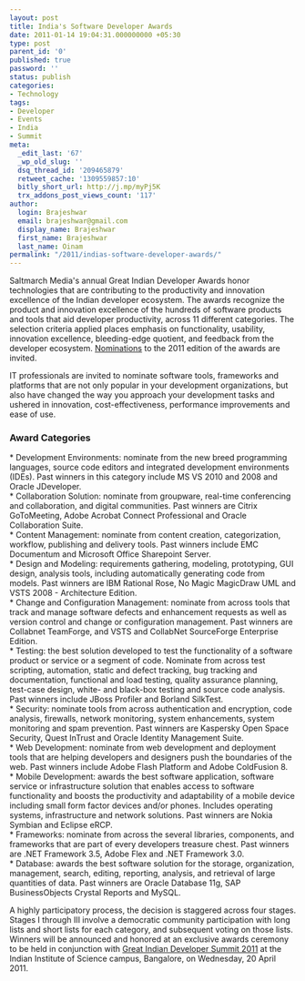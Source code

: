 ```yaml
---
layout: post
title: India's Software Developer Awards
date: 2011-01-14 19:04:31.000000000 +05:30
type: post
parent_id: '0'
published: true
password: ''
status: publish
categories:
- Technology
tags:
- Developer
- Events
- India
- Summit
meta:
  _edit_last: '67'
  _wp_old_slug: ''
  dsq_thread_id: '209465879'
  retweet_cache: '1309559857:10'
  bitly_short_url: http://j.mp/myPj5K
  trx_addons_post_views_count: '117'
author:
  login: Brajeshwar
  email: brajeshwar@gmail.com
  display_name: Brajeshwar
  first_name: Brajeshwar
  last_name: Oinam
permalink: "/2011/indias-software-developer-awards/"
---
```

<p>Saltmarch Media's annual Great Indian Developer Awards honor technologies that are contributing to the productivity and innovation excellence of the Indian developer ecosystem. The awards recognize the product and innovation excellence of the hundreds of software products and tools that aid developer productivity, across 11 different categories. The selection criteria applied places emphasis on functionality, usability, innovation excellence, bleeding-edge quotient, and feedback from the developer ecosystem. <a href="http://www.developermarch.com/developersummit/awards.html#longlist">Nominations</a> to the 2011 edition of the awards are invited.</p>
<p>IT professionals are invited to nominate software tools, frameworks and platforms that are not only popular in your development organizations, but also have changed the way you approach your development tasks and ushered in innovation, cost-effectiveness, performance improvements and ease of use.</p>

<h3>Award Categories</h3>
<p>* Development Environments: nominate from the new breed programming languages, source code editors and integrated development environments (IDEs). Past winners in this category include MS VS 2010 and 2008 and Oracle JDeveloper.<br />
* Collaboration Solution: nominate from groupware, real-time conferencing and collaboration, and digital communities. Past winners are Citrix GoToMeeting, Adobe Acrobat Connect Professional and Oracle Collaboration Suite.<br />
* Content Management: nominate from content creation, categorization, workflow, publishing and delivery tools. Past winners include EMC Documentum and Microsoft Office Sharepoint Server.<br />
* Design and Modeling: requirements gathering, modeling, prototyping, GUI design, analysis tools, including automatically generating code from models. Past winners are IBM Rational Rose, No Magic MagicDraw UML and VSTS 2008 - Architecture Edition.<br />
* Change and Configuration Management: nominate from across tools that track and manage software defects and enhancement requests as well as version control and change or configuration management. Past winners are Collabnet TeamForge, and VSTS and CollabNet SourceForge Enterprise Edition.<br />
* Testing: the best solution developed to test the functionality of a software product or service or a segment of code. Nominate from across test scripting, automation, static and defect tracking, bug tracking and documentation, functional and load testing, quality assurance planning, test-case design, white- and black-box testing and source code analysis. Past winners include JBoss Profiler and Borland SilkTest.<br />
* Security: nominate tools from across authentication and encryption, code analysis, firewalls, network monitoring, system enhancements, system monitoring and spam prevention. Past winners are Kaspersky Open Space Security, Quest InTrust and Oracle Identity Management Suite.<br />
* Web Development: nominate from web development and deployment tools that are helping developers and designers push the boundaries of the web. Past winners include Adobe Flash Platform and Adobe ColdFusion 8.<br />
* Mobile Development: awards the best software application, software service or infrastructure solution that enables access to software functionality and boosts the productivity and adaptability of a mobile device including small form factor devices and/or phones. Includes operating systems, infrastructure and network solutions. Past winners are Nokia Symbian and Eclipse eRCP.<br />
* Frameworks: nominate from across the several libraries, components, and frameworks that are part of every developers treasure chest. Past winners are .NET Framework 3.5, Adobe Flex and .NET Framework 3.0.<br />
* Database: awards the best software solution for the storage, organization, management, search, editing, reporting, analysis, and retrieval of large quantities of data. Past winners are Oracle Database 11g, SAP BusinessObjects Crystal Reports and MySQL.</p>
<p>A highly participatory process, the decision is staggered across four stages. Stages I through III involve a democratic community participation with long lists and short lists for each category, and subsequent voting on those lists. Winners will be announced and honored at an exclusive awards ceremony to be held in conjunction with <a href="http://www.eventogo.com/India/Conference/Great-Indian-Developer-Summit-2011/event12172.html">Great Indian Developer Summit 2011</a> at the Indian Institute of Science campus, Bangalore, on Wednesday, 20 April 2011.</p>
